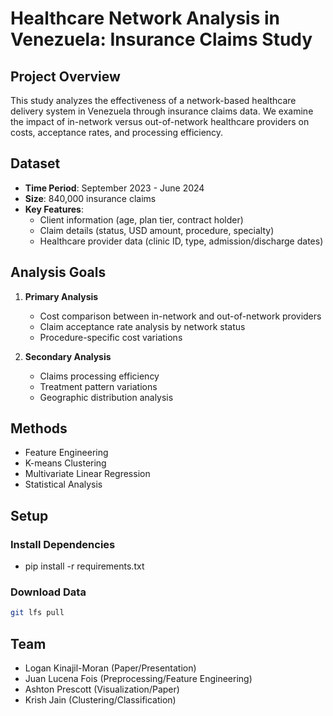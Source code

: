 # Healthcare Network Analysis in Venezuela: Insurance Claims Study

## Project Overview
This study analyzes the effectiveness of a network-based healthcare delivery system in Venezuela through insurance claims data. We examine the impact of in-network versus out-of-network healthcare providers on costs, acceptance rates, and processing efficiency.

## Dataset
- **Time Period**: September 2023 - June 2024
- **Size**: 840,000 insurance claims
- **Key Features**: 
  - Client information (age, plan tier, contract holder)
  - Claim details (status, USD amount, procedure, specialty)
  - Healthcare provider data (clinic ID, type, admission/discharge dates)

## Analysis Goals
1. **Primary Analysis**
   - Cost comparison between in-network and out-of-network providers
   - Claim acceptance rate analysis by network status
   - Procedure-specific cost variations

2. **Secondary Analysis**
   - Claims processing efficiency
   - Treatment pattern variations
   - Geographic distribution analysis

## Methods
- Feature Engineering
- K-means Clustering
- Multivariate Linear Regression
- Statistical Analysis

## Setup

### Install Dependencies
* pip install -r requirements.txt

### Download Data

```bash
git lfs pull
```


## Team
- Logan Kinajil-Moran (Paper/Presentation)
- Juan Lucena Fois (Preprocessing/Feature Engineering)
- Ashton Prescott (Visualization/Paper)
- Krish Jain (Clustering/Classification)
